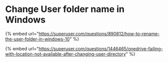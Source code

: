 # Change User folder name in Windows

{% embed url="https://superuser.com/questions/890812/how-to-rename-the-user-folder-in-windows-10" %}

{% embed url="https://superuser.com/questions/1446465/onedrive-failing-with-location-not-available-after-changing-user-directory" %}
